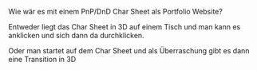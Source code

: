 Wie wär es mit einem PnP/DnD Char Sheet als Portfolio Website? 

Entweder liegt das Char Sheet in 3D auf einem Tisch und man kann es anklicken und sich dann da durchklicken.

Oder man startet auf dem Char Sheet und als Überraschung gibt es dann eine Transition in 3D
